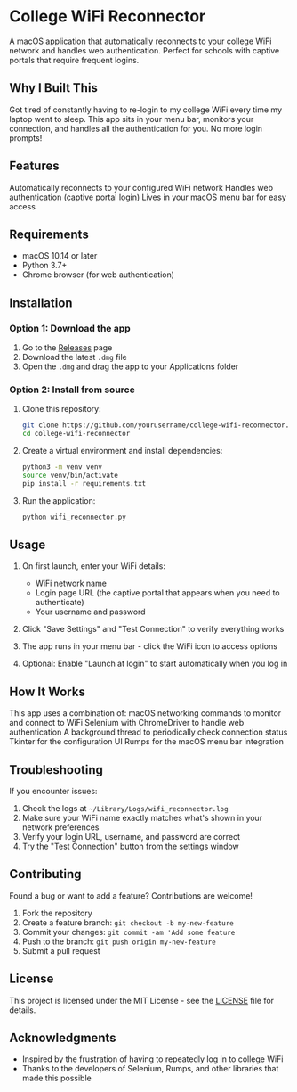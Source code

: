 # College WiFi Reconnector

A macOS application that automatically reconnects to your college WiFi network and handles web authentication. Perfect for schools with captive portals that require frequent logins.

## Why I Built This

Got tired of constantly having to re-login to my college WiFi every time my laptop went to sleep. This app sits in your menu bar, monitors your connection, and handles all the authentication for you. No more login prompts!

## Features
Automatically reconnects to your configured WiFi network
Handles web authentication (captive portal login) 
Lives in your macOS menu bar for easy access


## Requirements

- macOS 10.14 or later
- Python 3.7+
- Chrome browser (for web authentication)

## Installation

### Option 1: Download the app

1. Go to the [Releases](https://github.com/yourusername/school-wifi-reconnector/releases) page
2. Download the latest `.dmg` file
3. Open the `.dmg` and drag the app to your Applications folder

### Option 2: Install from source

1. Clone this repository:
   ```bash
   git clone https://github.com/yourusername/college-wifi-reconnector.git
   cd college-wifi-reconnector
   ```

2. Create a virtual environment and install dependencies:
   ```bash
   python3 -m venv venv
   source venv/bin/activate
   pip install -r requirements.txt
   ```

3. Run the application:
   ```bash
   python wifi_reconnector.py
   ```

## Usage

1. On first launch, enter your WiFi details:
   - WiFi network name
   - Login page URL (the captive portal that appears when you need to authenticate)
   - Your username and password

2. Click "Save Settings" and "Test Connection" to verify everything works

3. The app runs in your menu bar - click the WiFi icon to access options

4. Optional: Enable "Launch at login" to start automatically when you log in

## How It Works

This app uses a combination of:
 macOS networking commands to monitor and connect to WiFi
 Selenium with ChromeDriver to handle web authentication
A background thread to periodically check connection status
Tkinter for the configuration UI
Rumps for the macOS menu bar integration

## Troubleshooting

If you encounter issues:

1. Check the logs at `~/Library/Logs/wifi_reconnector.log`
2. Make sure your WiFi name exactly matches what's shown in your network preferences
3. Verify your login URL, username, and password are correct
4. Try the "Test Connection" button from the settings window

## Contributing

Found a bug or want to add a feature? Contributions are welcome!

1. Fork the repository
2. Create a feature branch: `git checkout -b my-new-feature`
3. Commit your changes: `git commit -am 'Add some feature'`
4. Push to the branch: `git push origin my-new-feature`
5. Submit a pull request

## License

This project is licensed under the MIT License - see the [LICENSE](LICENSE) file for details.

## Acknowledgments

- Inspired by the frustration of having to repeatedly log in to college WiFi
- Thanks to the developers of Selenium, Rumps, and other libraries that made this possible
